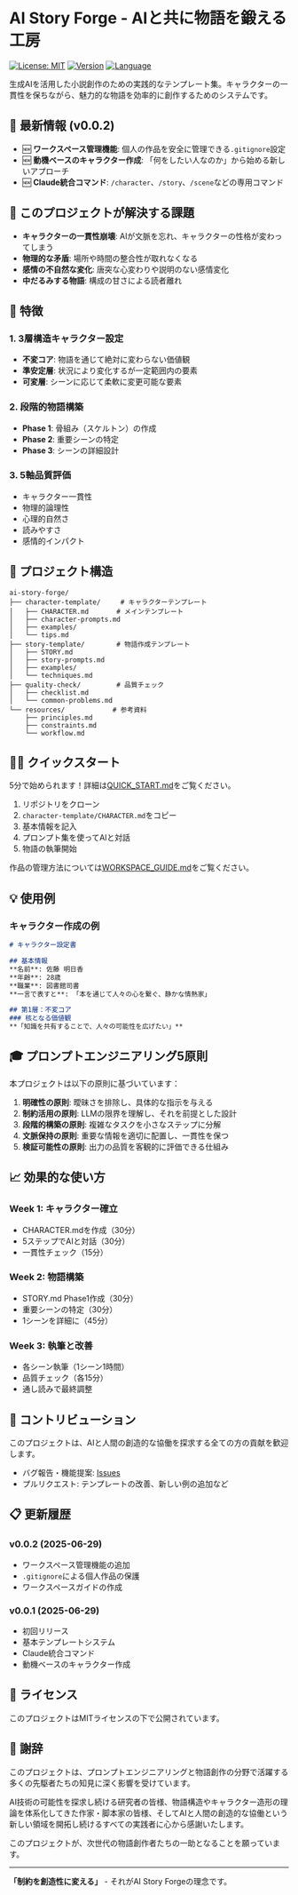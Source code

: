 # AI Story Forge - AIと共に物語を鍛える工房

[![License: MIT](https://img.shields.io/badge/License-MIT-yellow.svg)](https://opensource.org/licenses/MIT)
[![Version](https://img.shields.io/badge/version-0.0.2-blue.svg)](https://github.com/nwiizo/ai-story-forge/releases)
[![Language](https://img.shields.io/badge/language-Japanese-green.svg)](https://github.com/nwiizo/ai-story-forge)

生成AIを活用した小説創作のための実践的なテンプレート集。キャラクターの一貫性を保ちながら、魅力的な物語を効率的に創作するためのシステムです。

## 📌 最新情報 (v0.0.2)

- 🆕 **ワークスペース管理機能**: 個人の作品を安全に管理できる`.gitignore`設定
- 🆕 **動機ベースのキャラクター作成**: 「何をしたい人なのか」から始める新しいアプローチ
- 🆕 **Claude統合コマンド**: `/character`、`/story`、`/scene`などの専用コマンド

## 🎯 このプロジェクトが解決する課題

- **キャラクターの一貫性崩壊**: AIが文脈を忘れ、キャラクターの性格が変わってしまう
- **物理的な矛盾**: 場所や時間の整合性が取れなくなる
- **感情の不自然な変化**: 唐突な心変わりや説明のない感情変化
- **中だるみする物語**: 構成の甘さによる読者離れ

## 🚀 特徴

### 1. 3層構造キャラクター設定
- **不変コア**: 物語を通じて絶対に変わらない価値観
- **準安定層**: 状況により変化するが一定範囲内の要素
- **可変層**: シーンに応じて柔軟に変更可能な要素

### 2. 段階的物語構築
- **Phase 1**: 骨組み（スケルトン）の作成
- **Phase 2**: 重要シーンの特定
- **Phase 3**: シーンの詳細設計

### 3. 5軸品質評価
- キャラクター一貫性
- 物理的論理性
- 心理的自然さ
- 読みやすさ
- 感情的インパクト

## 📁 プロジェクト構造

```
ai-story-forge/
├── character-template/     # キャラクターテンプレート
│   ├── CHARACTER.md       # メインテンプレート
│   ├── character-prompts.md
│   ├── examples/
│   └── tips.md
├── story-template/        # 物語作成テンプレート
│   ├── STORY.md
│   ├── story-prompts.md
│   ├── examples/
│   └── techniques.md
├── quality-check/         # 品質チェック
│   ├── checklist.md
│   └── common-problems.md
└── resources/            # 参考資料
    ├── principles.md
    ├── constraints.md
    └── workflow.md
```

## 🏃‍♂️ クイックスタート

5分で始められます！詳細は[QUICK_START.md](./QUICK_START.md)をご覧ください。

1. リポジトリをクローン
2. `character-template/CHARACTER.md`をコピー
3. 基本情報を記入
4. プロンプト集を使ってAIと対話
5. 物語の執筆開始

作品の管理方法については[WORKSPACE_GUIDE.md](./WORKSPACE_GUIDE.md)をご覧ください。

## 💡 使用例

### キャラクター作成の例

```markdown
# キャラクター設定書

## 基本情報
**名前**: 佐藤 明日香
**年齢**: 28歳
**職業**: 図書館司書
**一言で表すと**: 「本を通じて人々の心を繋ぐ、静かな情熱家」

## 第1層：不変コア
### 核となる価値観
**「知識を共有することで、人々の可能性を広げたい」**
```

## 🎓 プロンプトエンジニアリング5原則

本プロジェクトは以下の原則に基づいています：

1. **明確性の原則**: 曖昧さを排除し、具体的な指示を与える
2. **制約活用の原則**: LLMの限界を理解し、それを前提とした設計
3. **段階的構築の原則**: 複雑なタスクを小さなステップに分解
4. **文脈保持の原則**: 重要な情報を適切に配置し、一貫性を保つ
5. **検証可能性の原則**: 出力の品質を客観的に評価できる仕組み


## 📈 効果的な使い方

### Week 1: キャラクター確立
- CHARACTER.mdを作成（30分）
- 5ステップでAIと対話（30分）
- 一貫性チェック（15分）

### Week 2: 物語構築
- STORY.md Phase1作成（30分）
- 重要シーンの特定（30分）
- 1シーンを詳細に（45分）

### Week 3: 執筆と改善
- 各シーン執筆（1シーン1時間）
- 品質チェック（各15分）
- 通し読みで最終調整

## 🤝 コントリビューション

このプロジェクトは、AIと人間の創造的な協働を探求する全ての方の貢献を歓迎します。

- バグ報告・機能提案: [Issues](https://github.com/nwiizo/ai-story-forge/issues)
- プルリクエスト: テンプレートの改善、新しい例の追加など

## 📋 更新履歴

### v0.0.2 (2025-06-29)
- ワークスペース管理機能の追加
- `.gitignore`による個人作品の保護
- ワークスペースガイドの作成

### v0.0.1 (2025-06-29)
- 初回リリース
- 基本テンプレートシステム
- Claude統合コマンド
- 動機ベースのキャラクター作成

## 📜 ライセンス

このプロジェクトはMITライセンスの下で公開されています。

## 🙏 謝辞

このプロジェクトは、プロンプトエンジニアリングと物語創作の分野で活躍する多くの先駆者たちの知見に深く影響を受けています。

AI技術の可能性を探求し続ける研究者の皆様、物語構造やキャラクター造形の理論を体系化してきた作家・脚本家の皆様、そしてAIと人間の創造的な協働という新しい領域を開拓し続けるすべての実践者に心から感謝いたします。

このプロジェクトが、次世代の物語創作者たちの一助となることを願っています。

---

**「制約を創造性に変える」** - それがAI Story Forgeの理念です。